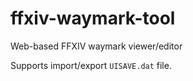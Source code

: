 # ffxiv-waymark-tool

Web-based FFXIV waymark viewer/editor

Supports import/export `UISAVE.dat` file.
